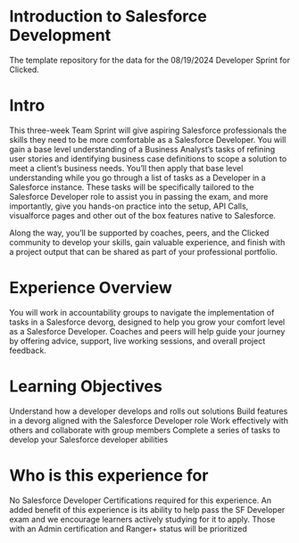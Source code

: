 # Introduction to Salesforce Development

The template repository for the data for the 08/19/2024 Developer Sprint for Clicked.

# Intro

This three-week Team Sprint will give aspiring Salesforce professionals the skills they need to be more comfortable as a Salesforce Developer. You will gain a base level understanding of a Business Analyst’s tasks of refining user stories and identifying business case definitions to scope a solution to meet a client’s business needs. You’ll then apply that base level understanding while you go through a list of tasks as a Developer in a Salesforce instance. These tasks will be specifically tailored to the Salesforce Developer role to assist you in passing the exam, and more importantly, give you hands-on practice into the setup, API Calls, visualforce pages and other out of the box features native to Salesforce.

Along the way, you’ll be supported by coaches, peers, and the Clicked community to develop your skills, gain valuable experience, and finish with a project output that can be shared as part of your professional portfolio.

# Experience Overview

You will work in accountability groups to navigate the implementation of tasks in a Salesforce devorg, designed to help you grow your comfort level as a Salesforce Developer. Coaches and peers will help guide your journey by offering advice, support, live working sessions, and overall project feedback.

# Learning Objectives

Understand how a developer develops and rolls out solutions Build features in a devorg aligned with the Salesforce Developer role Work effectively with others and collaborate with group members Complete a series of tasks to develop your Salesforce developer abilities

# Who is this experience for

No Salesforce Developer Certifications required for this experience. An added benefit of this experience is its ability to help pass the SF Developer exam and we encourage learners actively studying for it to apply. Those with an Admin certification and Ranger+ status will be prioritized
